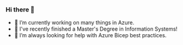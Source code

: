 ### Hi there 👋

<!--
**michaelrsee/michaelrsee** is a ✨ _special_ ✨ repository because its `README.md` (this file) appears on your GitHub profile.

Here are some ideas to get you started:
-->

- 🔭 I’m currently working on many things in Azure.
- 🌱 I've recently finished a Master's Degree in Information Systems!
- 🤔 I’m always looking for help with Azure Bicep best practices.
